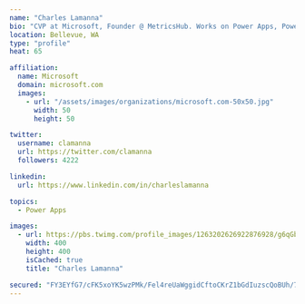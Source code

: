 ```yaml
---
name: "Charles Lamanna"
bio: "CVP at Microsoft, Founder @ MetricsHub. Works on Power Apps, Power Automate, Power Virtual Agent, Common Data Service and Dynamics 365."
location: Bellevue, WA
type: "profile"
heat: 65

affiliation:
  name: Microsoft
  domain: microsoft.com
  images:
    - url: "/assets/images/organizations/microsoft.com-50x50.jpg"
      width: 50
      height: 50

twitter:
  username: clamanna
  url: https://twitter.com/clamanna
  followers: 4222

linkedin:
  url: https://www.linkedin.com/in/charleslamanna

topics:
  - Power Apps

images:
  - url: https://pbs.twimg.com/profile_images/1263202626922876928/g6qGbHZ-_400x400.jpg
    width: 400
    height: 400
    isCached: true
    title: "Charles Lamanna"

secured: "FY3EYfG7/cFK5xoYK5wzPMk/Fel4reUaWggidCftoCKrZ1bGdIuzscQoBUh/7Hu8M6RPwj3POxzSKMeMCWSrQVDNaW0KQy9or8pRcgF017b0nDRjeTjqrwVp6PF8r069NQfUy94xBw+SqmjFpd3A6FX1+DejVInAZZRlkwYWgNH/yFMxdsjR1vgUaicmSkhja3MTYRGOAHeD/A0jbFhgMg63wMynabMgwpRntj8mWLKWw7WQz9mwqN93qZklU3AP3fXlberA+fSVdMMHvv8/su96wG8G+Xq2UVPJeMlFP4f3aMXqbhHgtnIQW8czn78JHfTRzjqJrg/S17JELD4aImgJl0vPSgI+gBczOaTuhU8l4f/wJTGSE/Ql085tCFxZ+/j+itT8ntPDwl70qItp31Zwk3v7mCbb9NJFyULoNws=;DmrbkZyYW1DdjLVJC2aRiA=="
---
```



